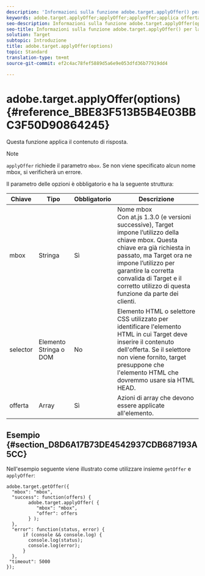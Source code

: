 ```yaml
---
description: 'Informazioni sulla funzione adobe.target.applyOffer() per at.js. '
keywords: adobe.target.applyOffer;applyOffer;applyoffer;applica offerta;at.js;funzioni;funzione
seo-description: Informazioni sulla funzione adobe.target.applyOffer(options) per la libreria at.js JavaScript di Adobe Target.
seo-title: Informazioni sulla funzione adobe.target.applyOffer() per la libreria at.js JavaScript di Adobe Target.
solution: Target
subtopic: Introduzione
title: adobe.target.applyOffer(options)
topic: Standard
translation-type: tm+mt
source-git-commit: ef2c4ac78fef5889d5a6e9e053dfd36b77919dd4

---
```



# adobe.target.applyOffer(options) {#reference_BBE83F513B5B4E03BBC3F50D90864245}

Questa funzione applica il contenuto di risposta.

>[!NOTE]
>
>`applyOffer` richiede il parametro `mbox`. Se non viene specificato alcun nome mbox, si verificherà un errore.

Il parametro delle opzioni è obbligatorio e ha la seguente struttura:

| Chiave | Tipo | Obbligatorio | Descrizione |
|--- |--- |--- |--- |
| mbox | Stringa | Sì | Nome mbox<br>Con at.js 1.3.0 (e versioni successive), Target impone l’utilizzo della chiave mbox. Questa chiave era già richiesta in passato, ma Target ora ne impone l’utilizzo per garantire la corretta convalida di Target e il corretto utilizzo di questa funzione da parte dei clienti. |
| selector | Elemento Stringa o DOM | No | Elemento HTML o selettore CSS utilizzato per identificare l'elemento HTML in cui Target deve inserire il contenuto dell'offerta. Se il selettore non viene fornito, target presuppone che l'elemento HTML che dovremmo usare sia HTML HEAD. |
| offerta | Array | Sì | Azioni di array che devono essere applicate all'elemento. |

## Esempio {#section_D8D6A17B73DE4542937CDB687193A5CC}

Nell'esempio seguente viene illustrato come utilizzare insieme `getOffer` e `applyOffer`:

```
adobe.target.getOffer({   
  "mbox": "mbox",   
  "success": function(offers) {           
        adobe.target.applyOffer( {  
           "mbox": "mbox", 
           "offer": offers  
        } ); 
  },   
  "error": function(status, error) {           
      if (console && console.log) { 
        console.log(status); 
        console.log(error); 
      } 
  }, 
 "timeout": 5000 
}); 
```
